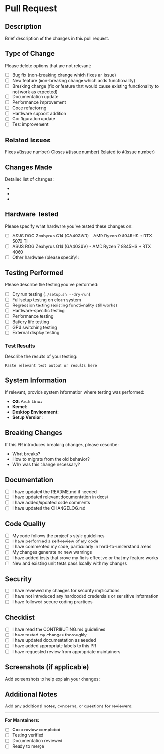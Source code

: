 # Pull Request

## Description

Brief description of the changes in this pull request.

## Type of Change

Please delete options that are not relevant:

- [ ] Bug fix (non-breaking change which fixes an issue)
- [ ] New feature (non-breaking change which adds functionality)
- [ ] Breaking change (fix or feature that would cause existing functionality to not work as expected)
- [ ] Documentation update
- [ ] Performance improvement
- [ ] Code refactoring
- [ ] Hardware support addition
- [ ] Configuration update
- [ ] Test improvement

## Related Issues

Fixes #(issue number)
Closes #(issue number)
Related to #(issue number)

## Changes Made

Detailed list of changes:

- 
- 
- 

## Hardware Tested

Please specify what hardware you've tested these changes on:

- [ ] ASUS ROG Zephyrus G14 (GA403WR) - AMD Ryzen 9 8945HS + RTX 5070 Ti
- [ ] ASUS ROG Zephyrus G14 (GA403UV) - AMD Ryzen 7 8845HS + RTX 4060
- [ ] Other hardware (please specify): 

## Testing Performed

Please describe the testing you've performed:

- [ ] Dry run testing (`./setup.sh --dry-run`)
- [ ] Full setup testing on clean system
- [ ] Regression testing (existing functionality still works)
- [ ] Hardware-specific testing
- [ ] Performance testing
- [ ] Battery life testing
- [ ] GPU switching testing
- [ ] External display testing

### Test Results

Describe the results of your testing:

```
Paste relevant test output or results here
```

## System Information

If relevant, provide system information where testing was performed:

- **OS**: Arch Linux
- **Kernel**: 
- **Desktop Environment**: 
- **Setup Version**: 

## Breaking Changes

If this PR introduces breaking changes, please describe:

- What breaks?
- How to migrate from the old behavior?
- Why was this change necessary?

## Documentation

- [ ] I have updated the README.md if needed
- [ ] I have updated relevant documentation in docs/
- [ ] I have added/updated code comments
- [ ] I have updated the CHANGELOG.md

## Code Quality

- [ ] My code follows the project's style guidelines
- [ ] I have performed a self-review of my code
- [ ] I have commented my code, particularly in hard-to-understand areas
- [ ] My changes generate no new warnings
- [ ] I have added tests that prove my fix is effective or that my feature works
- [ ] New and existing unit tests pass locally with my changes

## Security

- [ ] I have reviewed my changes for security implications
- [ ] I have not introduced any hardcoded credentials or sensitive information
- [ ] I have followed secure coding practices

## Checklist

- [ ] I have read the CONTRIBUTING.md guidelines
- [ ] I have tested my changes thoroughly
- [ ] I have updated documentation as needed
- [ ] I have added appropriate labels to this PR
- [ ] I have requested review from appropriate maintainers

## Screenshots (if applicable)

Add screenshots to help explain your changes:

## Additional Notes

Add any additional notes, concerns, or questions for reviewers:

---

**For Maintainers:**

- [ ] Code review completed
- [ ] Testing verified
- [ ] Documentation reviewed
- [ ] Ready to merge